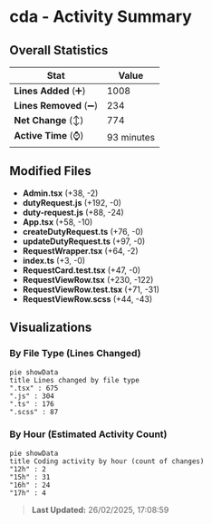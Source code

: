 # cda - Activity Summary 

## Overall Statistics

| Stat                   | Value                                                             |
| ---------------------- | ----------------------------------------------------------------- |
| **Lines Added** (➕)   | 1008                                          |
| **Lines Removed** (➖) | 234                                        |
| **Net Change** (↕)    | 774                |
| **Active Time** (⌚)   | 93 minutes |


## Modified Files
- **Admin.tsx** (+38, -2)
- **dutyRequest.js** (+192, -0)
- **duty-request.js** (+88, -24)
- **App.tsx** (+58, -10)
- **createDutyRequest.ts** (+76, -0)
- **updateDutyRequest.ts** (+97, -0)
- **RequestWrapper.tsx** (+64, -2)
- **index.ts** (+3, -0)
- **RequestCard.test.tsx** (+47, -0)
- **RequestViewRow.tsx** (+230, -122)
- **RequestViewRow.test.tsx** (+71, -31)
- **RequestViewRow.scss** (+44, -43)

## Visualizations

### By File Type (Lines Changed)

```mermaid
pie showData
title Lines changed by file type
".tsx" : 675
".js" : 304
".ts" : 176
".scss" : 87
```

### By Hour (Estimated Activity Count)

```mermaid
pie showData
title Coding activity by hour (count of changes)
"12h" : 2
"15h" : 31
"16h" : 24
"17h" : 4
```


> **Last Updated:** 26/02/2025, 17:08:59